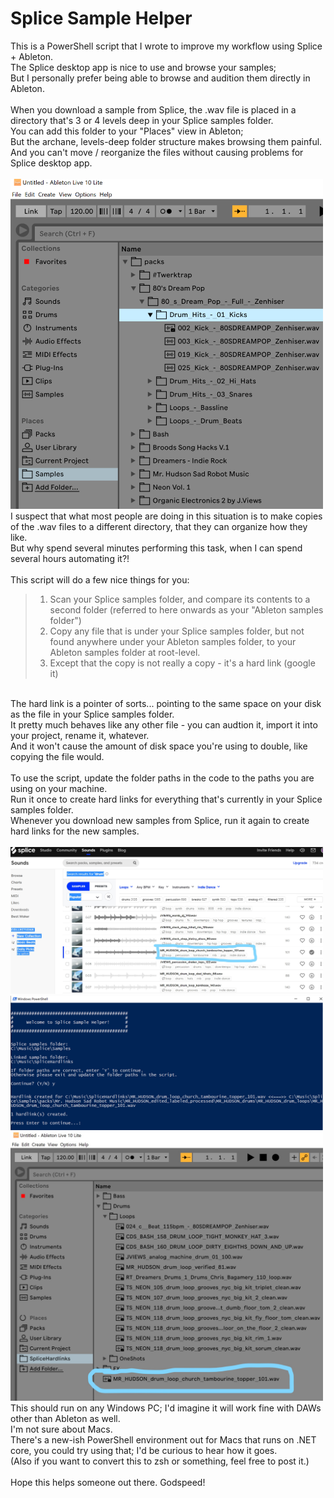 # Splice Sample Helper

This is a PowerShell script that I wrote to improve my workflow using Splice + Ableton.<br/>
The Splice desktop app is nice to use and browse your samples;<br/>
But I personally prefer being able to browse and audition them directly in Ableton.<br/>
<br/>
When you download a sample from Splice, the .wav file is placed in a directory that's 3 or 4 levels deep in your Splice samples folder.<br/>
You can add this folder to your "Places" view in Ableton;<br/>
But the archane, levels-deep folder structure makes browsing them painful.<br/>
And you can't move / reorganize the files without causing problems for Splice desktop app.<br/>
<br/>
<img src="Images/Splice samples folder.PNG" width="500">
<br/>
I suspect that what most people are doing in this situation is to make copies of the .wav files to a different directory, that they can organize how they like.<br/>
But why spend several minutes performing this task, when I can spend several hours automating it?!<br/>
<br/>
This script will do a few nice things for you:<br/>
>1) Scan your Splice samples folder, and compare its contents to a second folder (referred to here onwards as your "Ableton samples folder")<br/>
>2) Copy any file that is under your Splice samples folder, but not found anywhere under your Ableton samples folder, to your Ableton samples folder at root-level.<br/>
>3) Except that the copy is not really a copy - it's a hard link (google it)<br/>
<br/>
The hard link is a pointer of sorts... pointing to the same space on your disk as the file in your Splice samples folder.<br/>
It pretty much behaves like any other file - you can audtion it, import it into your project, rename it, whatever.<br/>
And it won't cause the amount of disk space you're using to double, like copying the file would.<br/>
<br/>
To use the script, update the folder paths in the code to the paths you are using on your machine.<br/>
Run it once to create hard links for everything that's currently in your Splice samples folder.<br/>
Whenever you download new samples from Splice, run it again to create hard links for the new samples.<br/>
<br/>
<img src="Images/New sample in Splice.jpg" width="500">
<img src="Images/Running script.PNG" width="500">
<img src="Images/New sample in Ableton.jpg" width="500">
<br/>
This should run on any Windows PC; I'd imagine it will work fine with DAWs other than Ableton as well.<br/>
I'm not sure about Macs.<br/>
There's a new-ish PowerShell environment out for Macs that runs on .NET core, you could try using that; I'd be curious to hear how it goes.<br/>
(Also if you want to convert this to zsh or something, feel free to post it.)<br/>
<br/>
Hope this helps someone out there. Godspeed!<br/>
